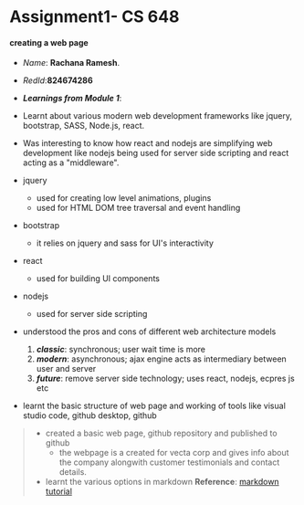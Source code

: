 # Assignment1- CS 648
#### creating a web page
* _Name_: **Rachana Ramesh**.
* _RedId_:**824674286**
* **_Learnings from Module 1_**: 
* Learnt about various modern web development frameworks like jquery, bootstrap, SASS, Node.js, react.
* Was interesting to know how react and nodejs are simplifying web development like nodejs being used for server side scripting and react acting as a "middleware".
* jquery
    * used for creating low level animations, plugins
    * used for HTML DOM tree traversal and event handling
* bootstrap
    * it relies on jquery and sass for UI's interactivity
* react
    * used for building UI components
* nodejs
    * used for server side scripting    

* understood the pros and cons of different web architecture models
    1. **_classic_**: synchronous; user wait time is more
    2. **_modern_**: asynchronous; ajax engine acts as intermediary between user and server
    3. **_future_**: remove server side technology; uses react, nodejs, ecpres js etc
* learnt the basic structure of web page and working of tools like visual studio code, github desktop, github
> * created a basic web page, github repository and published to github
>   * the webpage is a created for vecta corp and gives info about the company alongwith customer testimonials and contact details. 
> * learnt the various options in markdown 
**Reference**: [markdown tutorial](www.markdowntutorial.com)
